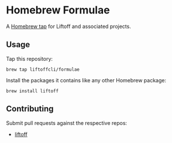 # Homebrew Formulae

A [Homebrew tap] for Liftoff and associated projects.

[Homebrew tap]: https://github.com/Homebrew/brew/blob/master/docs/brew-tap.md

## Usage

Tap this repository:

    brew tap liftoffcli/formulae

Install the packages it contains like any other Homebrew package:

    brew install liftoff

## Contributing

Submit pull requests against the respective repos:

* [liftoff](https://github.com/liftoffcli/liftoff)

